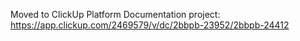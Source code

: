 Moved to ClickUp Platform Documentation project: https://app.clickup.com/2469579/v/dc/2bbpb-23952/2bbpb-24412
